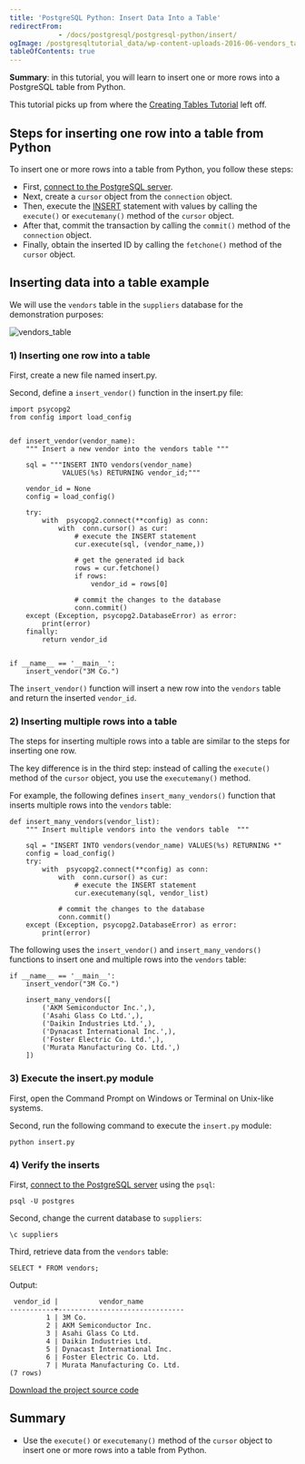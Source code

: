 ```yaml
---
title: 'PostgreSQL Python: Insert Data Into a Table'
redirectFrom: 
            - /docs/postgresql/postgresql-python/insert/
ogImage: /postgresqltutorial_data/wp-content-uploads-2016-06-vendors_table.png
tableOfContents: true
---
```


**Summary**: in this tutorial, you will learn to insert one or more rows into a PostgreSQL table from Python.

This tutorial picks up from where the [Creating Tables Tutorial](https://www.postgresqltutorial.com/postgresql-python/create-tables/) left off.

## Steps for inserting one row into a table from Python

To insert one or more rows into a table from Python, you follow these steps:

- First, [connect to the PostgreSQL server](https://www.postgresqltutorial.com/postgresql-python/connect/).
- Next, create a `cursor` object from the `connection` object.
- Then, execute the [INSERT](/docs/postgresql/postgresql-insert) statement with values by calling the `execute()` or `executemany()` method of the `cursor` object.
- After that, commit the transaction by calling the `commit()` method of the `connection` object.
- Finally, obtain the inserted ID by calling the `fetchone()` method of the `cursor` object.

## Inserting data into a table example

We will use the `vendors` table in the `suppliers` database for the demonstration purposes:

![vendors_table](/postgresqltutorial_data/wp-content-uploads-2016-06-vendors_table.png)

### 1) Inserting one row into a table

First, create a new file named insert.py.

Second, define a `insert_vendor()` function in the insert.py file:

```
import psycopg2
from config import load_config


def insert_vendor(vendor_name):
    """ Insert a new vendor into the vendors table """

    sql = """INSERT INTO vendors(vendor_name)
             VALUES(%s) RETURNING vendor_id;"""

    vendor_id = None
    config = load_config()

    try:
        with  psycopg2.connect(**config) as conn:
            with  conn.cursor() as cur:
                # execute the INSERT statement
                cur.execute(sql, (vendor_name,))

                # get the generated id back
                rows = cur.fetchone()
                if rows:
                    vendor_id = rows[0]

                # commit the changes to the database
                conn.commit()
    except (Exception, psycopg2.DatabaseError) as error:
        print(error)
    finally:
        return vendor_id


if __name__ == '__main__':
    insert_vendor("3M Co.")
```

The `insert_vendor()` function will insert a new row into the `vendors` table and return the inserted `vendor_id`.

### 2) Inserting multiple rows into a table

The steps for inserting multiple rows into a table are similar to the steps for inserting one row.

The key difference is in the third step: instead of calling the `execute()` method of the `cursor` object, you use the `executemany()` method.

For example, the following defines `insert_many_vendors()` function that inserts multiple rows into the `vendors` table:

```
def insert_many_vendors(vendor_list):
    """ Insert multiple vendors into the vendors table  """

    sql = "INSERT INTO vendors(vendor_name) VALUES(%s) RETURNING *"
    config = load_config()
    try:
        with  psycopg2.connect(**config) as conn:
            with  conn.cursor() as cur:
                # execute the INSERT statement
                cur.executemany(sql, vendor_list)

            # commit the changes to the database
            conn.commit()
    except (Exception, psycopg2.DatabaseError) as error:
        print(error)
```

The following uses the `insert_vendor()` and `insert_many_vendors()` functions to insert one and multiple rows into the `vendors` table:

```
if __name__ == '__main__':
    insert_vendor("3M Co.")

    insert_many_vendors([
        ('AKM Semiconductor Inc.',),
        ('Asahi Glass Co Ltd.',),
        ('Daikin Industries Ltd.',),
        ('Dynacast International Inc.',),
        ('Foster Electric Co. Ltd.',),
        ('Murata Manufacturing Co. Ltd.',)
    ])
```

### 3) Execute the insert.py module

First, open the Command Prompt on Windows or Terminal on Unix-like systems.

Second, run the following command to execute the `insert.py` module:

```
python insert.py
```

### 4) Verify the inserts

First, [connect to the PostgreSQL server](https://www.postgresqltutorial.com/postgresql-python/connect/) using the `psql`:

```
psql -U postgres
```

Second, change the current database to `suppliers`:

```
\c suppliers
```

Third, retrieve data from the `vendors` table:

```
SELECT * FROM vendors;
```

Output:

```
 vendor_id |          vendor_name
-----------+-------------------------------
         1 | 3M Co.
         2 | AKM Semiconductor Inc.
         3 | Asahi Glass Co Ltd.
         4 | Daikin Industries Ltd.
         5 | Dynacast International Inc.
         6 | Foster Electric Co. Ltd.
         7 | Murata Manufacturing Co. Ltd.
(7 rows)
```

[Download the project source code](https://www.postgresqltutorial.com/wp-content/uploads/2024/01/insert.zip)

## Summary

- Use the `execute()` or `executemany()` method of the `cursor` object to insert one or more rows into a table from Python.
